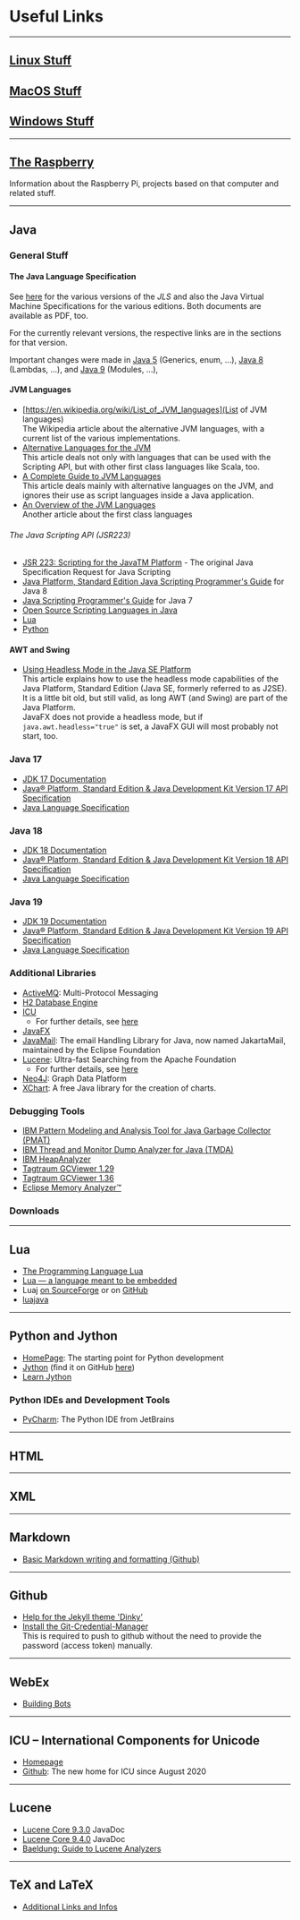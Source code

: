 # Useful Links

---
## [Linux Stuff](stuff/LinuxStuff.md)

## [MacOS Stuff](stuff/MacStuff.md)

## [Windows Stuff](stuff/WindowsStuff.md)

---
## [The Raspberry](stuff/RaspberryStuff.md)

Information about the Raspberry Pi, projects based on that computer and related stuff.

---
## Java

### General Stuff

#### The Java Language Specification
See [here](https://docs.oracle.com/javase/specs/) for the various versions of the *JLS* and also the Java Virtual Machine Specifications for the various editions. Both documents are available as PDF, too.

For the currently relevant versions, the respective links are in the sections for that version.

Important changes were made in [Java 5](https://docs.oracle.com/javase/specs/jls/se5/html/index.html) (Generics, enum, …), [Java 8](https://docs.oracle.com/javase/specs/jls/se8/html/index.html) (Lambdas, …), and [Java 9](https://docs.oracle.com/javase/specs/jls/se9/html/index.html) (Modules, …),

#### JVM Languages
- [https://en.wikipedia.org/wiki/List_of_JVM_languages](List of JVM languages)\
  The Wikipedia article about the alternative JVM languages, with a current list of the various implementations.
- [Alternative Languages for the JVM](https://www.oracle.com/technical-resources/articles/java/architect-languages.html)\
  This article deals not only with languages that can be used with the Scripting API, but with other first class languages like Scala, too.
- [A Complete Guide to JVM Languages](https://www.whizlabs.com/blog/jvm-languages/)\
  This article deals mainly with alternative languages on the JVM, and ignores their use as script languages inside a Java application.
- [An Overview of the JVM Languages](https://www.baeldung.com/jvm-languages)\
  Another article about the first class languages

###### The Java Scripting API (JSR223)
- [JSR 223: Scripting for the JavaTM Platform](https://www.jcp.org/en/jsr/detail?id=223) - The original Java Specification Request for Java Scripting
- [Java Platform, Standard Edition Java Scripting Programmer's Guide](https://docs.oracle.com/javase/8/docs/technotes/guides/scripting/prog_guide/) for Java 8
- [Java Scripting Programmer's Guide](https://docs.oracle.com/javase/7/docs/technotes/guides/scripting/programmer_guide/index.html) for Java 7
- [Open Source Scripting Languages in Java](https://java-source.net/open-source/scripting-languages)
- [Lua](#lua)
- [Python](#python-and-jython)

#### AWT and Swing
- [Using Headless Mode in the Java SE Platform](https://www.oracle.com/technical-resources/articles/javase/headless.html)\
  This article explains how to use the headless mode capabilities of the Java Platform, Standard Edition (Java SE, formerly referred to as J2SE). It is a little bit old, but still valid, as long AWT (and Swing) are part of the Java Platform.\
  JavaFX does not provide a headless mode, but if `java.awt.headless="true"` is set, a JavaFX GUI will most probably not start, too.

### Java 17
- [JDK 17 Documentation](https://docs.oracle.com/en/java/javase/17/)
- [Java® Platform, Standard Edition & Java Development Kit Version 17 API Specification](https://docs.oracle.com/en/java/javase/17/docs/api/index.html)
- [Java Language Specification](https://docs.oracle.com/javase/specs/jls/se17/html/index.html)

### Java 18
- [JDK 18 Documentation](https://docs.oracle.com/en/java/javase/18/)
- [Java® Platform, Standard Edition & Java Development Kit Version 18 API Specification](https://docs.oracle.com/en/java/javase/18/docs/api/index.html)
- [Java Language Specification](https://docs.oracle.com/javase/specs/jls/se18/html/index.html)

### Java 19
- [JDK 19 Documentation](https://docs.oracle.com/en/java/javase/19/)
- [Java® Platform, Standard Edition & Java Development Kit Version 19 API Specification](https://docs.oracle.com/en/java/javase/19/docs/api/index.html)
- [Java Language Specification](https://docs.oracle.com/javase/specs/jls/se19/html/index.html)

### Additional Libraries
- [ActiveMQ](https://activemq.apache.org/): Multi-Protocol Messaging
- [H2 Database Engine](https://www.h2database.com/html/main.html) 
- [ICU](https://www.google.com/url?q=https%3A%2F%2Funicode-org.github.io%2Ficu-docs%2Fapidoc%2Freleased%2Ficu4j%2F&sa=D&sntz=1&usg=AOvVaw1YNhEXLu7oP-dfkiCyiJMP)
  - For further details, see [here](#icu--international-components-for-unicode)
- [JavaFX](https://openjfx.io/)
- [JavaMail](https://eclipse-ee4j.github.io/mail/): The email Handling Library for Java, now named JakartaMail, maintained by the Eclipse Foundation
- [Lucene](https://lucene.apache.org/): Ultra-fast Searching from the Apache Foundation
  - For further details, see [here](#lucene)
- [Neo4J](https://neo4j.com/): Graph Data Platform 
- [XChart](https://knowm.org/open-source/xchart/): A free Java library for the creation of charts.

### Debugging Tools
- [IBM Pattern Modeling and Analysis Tool for Java Garbage Collector (PMAT)](https://www.ibm.com/support/pages/ibm-pattern-modeling-and-analysis-tool-java-garbage-collector-pmat)
- [IBM Thread and Monitor Dump Analyzer for Java (TMDA)](https://www.ibm.com/support/pages/ibm-thread-and-monitor-dump-analyzer-java-tmda)
- [IBM HeapAnalyzer](https://www.ibm.com/support/pages/ibm-heapanalyzer)
- [Tagtraum GCViewer 1.29](https://www.tagtraum.com/gcviewer-download.html)
- [Tagtraum GCViewer 1.36](https://github.com/chewiebug/GCViewer)
- [Eclipse Memory Analyzer™](https://projects.eclipse.org/projects/tools.mat)

### Downloads

---

## Lua

- [The Programming Language Lua](https://www.lua.org)
- [Lua — a language meant to be embedded](https://medium.com/avenga/lua-a-language-meant-to-be-embedded-1cd2488b4370)
- Luaj [on SourceForge](https://sourceforge.net/projects/luaj/) or on [GitHub](https://github.com/luaj)
- [luajava](https://github.com/jasonsantos/luajava)

---

## Python and Jython
- [HomePage](https://www.python.org/): The starting point for Python development
- [Jython](https://www.jython.org/) (find it on GitHub [here](https://github.com/jython/jython))
- [Learn Jython](https://www.tutorialspoint.com/jython/index.htm)

### Python IDEs and Development Tools
-  [PyCharm](https://www.jetbrains.com/pycharm/): The Python IDE from JetBrains

---

## HTML

---

## XML

---

## Markdown
- [Basic Markdown writing and formatting (Github)](https://docs.github.com/en/get-started/writing-on-github/getting-started-with-writing-and-formatting-on-github/basic-writing-and-formatting-syntax)

---

## Github
- [Help for the Jekyll theme 'Dinky'](https://githubhelp.com/pages-themes/dinky)
- [Install the Git-Credential-Manager](https://github.com/microsoft/Git-Credential-Manager-for-Mac-and-Linux/blob/master/Install.md)\
  This is required to push to github without the need to provide the password (access token) manually.

---

## WebEx
- [Building Bots](https://developer.webex.com/docs/bots)

---

## ICU – International Components for Unicode
- [Homepage](https://icu.unicode.org/)
- [Github](https://unicode-org.github.io/icu/): The new home for ICU since August 2020

---

## Lucene
- [Lucene Core 9.3.0](https://lucene.apache.org/core/9_3_0/core/index.html) JavaDoc
- [Lucene Core 9.4.0](https://lucene.apache.org/core/9_4_0/core/index.html) JavaDoc
- [Baeldung: Guide to Lucene Analyzers](https://www.baeldung.com/lucene-analyzers)

---

## TeX and LaTeX
- [Additional Links and Infos](stuff/TexStuff.md)

